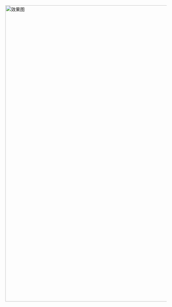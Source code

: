 <img width="925" alt="效果图" src="https://github.com/1404531344/TestSsm05/assets/34331205/d11e33c9-c992-46f7-ba4e-5305c496fa34">
